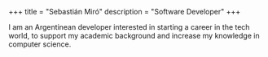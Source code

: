 +++
title = "Sebastián Miró"
description = "Software Developer"
+++

I am an Argentinean developer interested in starting a career in the tech world, to support my academic background and increase my knowledge in computer science.
